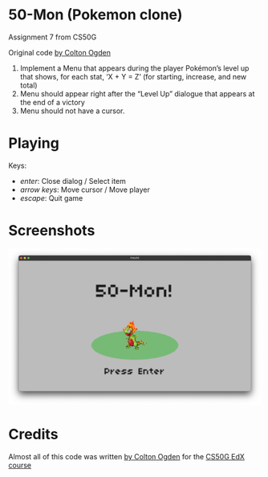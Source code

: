 # 50-Mon (Pokemon clone)

Assignment 7 from CS50G

Original code [by Colton Ogden](https://cs50.harvard.edu/games/2018/projects/7/pokemon/)

1. Implement a Menu that appears during the player Pokémon’s level up that shows, for each stat, ‘X + Y = Z’ (for starting, increase, and new total)
2. Menu should appear right after the “Level Up” dialogue that appears at the end of a victory
3. Menu should not have a cursor.


# Playing

Keys:

* *enter*: Close dialog / Select item
* *arrow keys*: Move cursor / Move player
* *escape*: Quit game


# Screenshots

![Title screen](images/titlescreen.png)


# Credits

Almost all of this code was written [by Colton Ogden](https://cs50.harvard.edu/games/2018/projects/7/pokemon/) for the [CS50G EdX course](https://learning.edx.org/course/course-v1:HarvardX+CS50G+Games/home)
